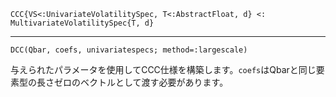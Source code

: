 ```
CCC{VS<:UnivariateVolatilitySpec, T<:AbstractFloat, d} <: MultivariateVolatilitySpec{T, d}
```

---

```
DCC(Qbar, coefs, univariatespecs; method=:largescale)
```

与えられたパラメータを使用してCCC仕様を構築します。`coefs`はQbarと同じ要素型の長さゼロのベクトルとして渡す必要があります。
